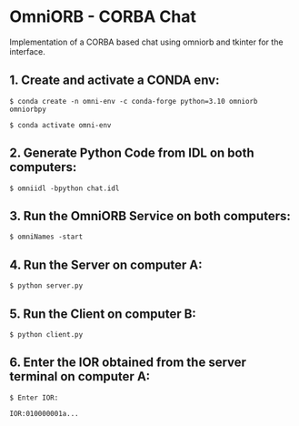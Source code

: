 # OmniORB - CORBA Chat

Implementation of a CORBA based chat using omniorb and tkinter for the interface.


## 1. Create and activate a CONDA env:

    $ conda create -n omni-env -c conda-forge python=3.10 omniorb omniorbpy

    $ conda activate omni-env

## 2. Generate Python Code from IDL on both computers:

    $ omniidl -bpython chat.idl

## 3. Run the OmniORB Service on both computers:

    $ omniNames -start

## 4. Run the Server on computer A:

    $ python server.py

## 5. Run the Client on computer B:

    $ python client.py

## 6. Enter the IOR obtained from the server terminal on computer A:

    $ Enter IOR:

    IOR:010000001a...


